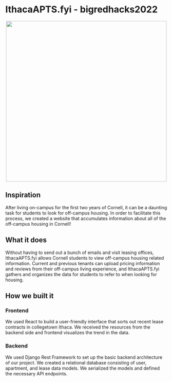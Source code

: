# IthacaAPTS.fyi - bigredhacks2022

<p align="center">
    <img 
    width="500"
    height="500"
    src="https://user-images.githubusercontent.com/57926472/162923906-efea1e84-8af5-481e-b8a5-a16c3fe828d6.png"
  >
</p>

## Inspiration
After living on-campus for the first two years of Cornell, it can be a daunting task for students to look for off-campus housing. In order to facilitate this process, we created a website that accumulates information about all of the off-campus housing in Cornell!

## What it does
Without having to send out a bunch of emails and visit leasing offices, IthacaAPTS.fyi  allows Cornell students to view off-campus housing related information. Current and previous tenants can upload pricing information and reviews from their off-campus living experience, and IthacaAPTS.fyi gathers and organizes the data for students to refer to when looking for housing.

## How we built it
### Frontend
We used React to build a user-friendly interface that sorts out recent lease contracts in collegetown Ithaca. We received the resources from the backend side and frontend visualizes the trend in the data.

### Backend
We used Django Rest Framework to set up the basic backend architecture of our project. We created a relational database consisting of user, apartment, and lease data models. We serialized the models and defined the necessary API endpoints.

